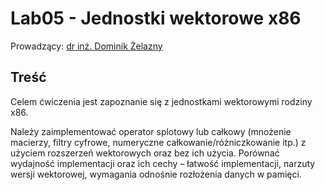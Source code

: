 # Lab05 - Jednostki wektorowe x86

Prowadzący: [dr inż. Dominik Żelazny](https://wit.pwr.edu.pl/wydzial/struktura-organizacyjna/pracownicy/dominik-zelazny)

## Treść

Celem ćwiczenia jest zapoznanie się z jednostkami wektorowymi rodziny x86.

Należy zaimplementować operator splotowy lub całkowy (mnożenie macierzy, filtry cyfrowe, numeryczne całkowanie/różniczkowanie itp.) z użyciem rozszerzeń wektorowych oraz bez ich użycia. Porównać wydajność implementacji oraz ich cechy – łatwość implementacji, narzuty wersji wektorowej, wymagania odnośnie rozłożenia danych w pamięci.
